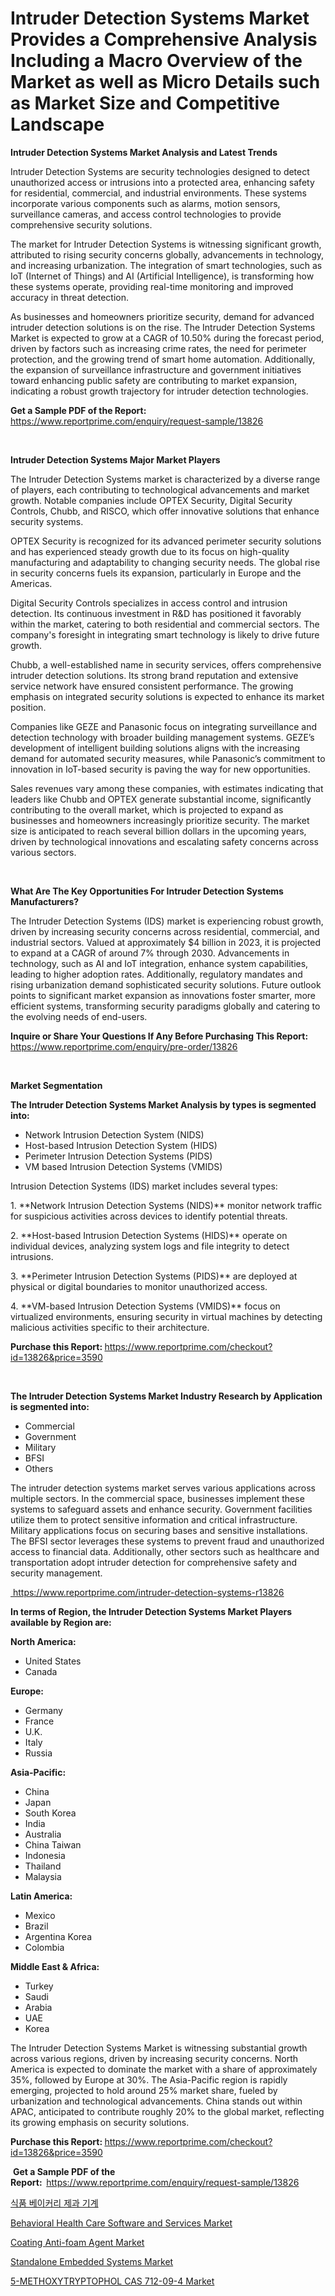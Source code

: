 <p><h1>Intruder Detection Systems Market Provides a Comprehensive Analysis Including a Macro Overview of the Market as well as Micro Details such as Market Size and Competitive Landscape</h1></p><p><strong>Intruder Detection Systems Market Analysis and Latest Trends</strong></p>
<p><p>Intruder Detection Systems are security technologies designed to detect unauthorized access or intrusions into a protected area, enhancing safety for residential, commercial, and industrial environments. These systems incorporate various components such as alarms, motion sensors, surveillance cameras, and access control technologies to provide comprehensive security solutions. </p><p>The market for Intruder Detection Systems is witnessing significant growth, attributed to rising security concerns globally, advancements in technology, and increasing urbanization. The integration of smart technologies, such as IoT (Internet of Things) and AI (Artificial Intelligence), is transforming how these systems operate, providing real-time monitoring and improved accuracy in threat detection. </p><p>As businesses and homeowners prioritize security, demand for advanced intruder detection solutions is on the rise. The Intruder Detection Systems Market is expected to grow at a CAGR of 10.50% during the forecast period, driven by factors such as increasing crime rates, the need for perimeter protection, and the growing trend of smart home automation. Additionally, the expansion of surveillance infrastructure and government initiatives toward enhancing public safety are contributing to market expansion, indicating a robust growth trajectory for intruder detection technologies.</p></p>
<p><strong>Get a Sample PDF of the Report:&nbsp;</strong> <a href="https://www.reportprime.com/enquiry/request-sample/13826">https://www.reportprime.com/enquiry/request-sample/13826</a></p>
<p>&nbsp;</p>
<p><strong>Intruder Detection Systems Major Market Players</strong></p>
<p><p>The Intruder Detection Systems market is characterized by a diverse range of players, each contributing to technological advancements and market growth. Notable companies include OPTEX Security, Digital Security Controls, Chubb, and RISCO, which offer innovative solutions that enhance security systems.</p><p>OPTEX Security is recognized for its advanced perimeter security solutions and has experienced steady growth due to its focus on high-quality manufacturing and adaptability to changing security needs. The global rise in security concerns fuels its expansion, particularly in Europe and the Americas.</p><p>Digital Security Controls specializes in access control and intrusion detection. Its continuous investment in R&D has positioned it favorably within the market, catering to both residential and commercial sectors. The company's foresight in integrating smart technology is likely to drive future growth.</p><p>Chubb, a well-established name in security services, offers comprehensive intruder detection solutions. Its strong brand reputation and extensive service network have ensured consistent performance. The growing emphasis on integrated security solutions is expected to enhance its market position.</p><p>Companies like GEZE and Panasonic focus on integrating surveillance and detection technology with broader building management systems. GEZE’s development of intelligent building solutions aligns with the increasing demand for automated security measures, while Panasonic’s commitment to innovation in IoT-based security is paving the way for new opportunities.</p><p>Sales revenues vary among these companies, with estimates indicating that leaders like Chubb and OPTEX generate substantial income, significantly contributing to the overall market, which is projected to expand as businesses and homeowners increasingly prioritize security. The market size is anticipated to reach several billion dollars in the upcoming years, driven by technological innovations and escalating safety concerns across various sectors.</p></p>
<p>&nbsp;</p>
<p><strong>What Are The Key Opportunities For Intruder Detection Systems Manufacturers?</strong></p>
<p><p>The Intruder Detection Systems (IDS) market is experiencing robust growth, driven by increasing security concerns across residential, commercial, and industrial sectors. Valued at approximately $4 billion in 2023, it is projected to expand at a CAGR of around 7% through 2030. Advancements in technology, such as AI and IoT integration, enhance system capabilities, leading to higher adoption rates. Additionally, regulatory mandates and rising urbanization demand sophisticated security solutions. Future outlook points to significant market expansion as innovations foster smarter, more efficient systems, transforming security paradigms globally and catering to the evolving needs of end-users.</p></p>
<p><strong>Inquire or Share Your Questions If Any Before Purchasing This Report:</strong> <a href="https://www.reportprime.com/enquiry/pre-order/13826">https://www.reportprime.com/enquiry/pre-order/13826</a></p>
<p>&nbsp;</p>
<p><strong>Market Segmentation</strong></p>
<p><strong>The Intruder Detection Systems Market Analysis by types is segmented into:</strong></p>
<p><ul><li>Network Intrusion Detection System (NIDS)</li><li>Host-based Intrusion Detection System (HIDS)</li><li>Perimeter Intrusion Detection Systems (PIDS)</li><li>VM based Intrusion Detection Systems (VMIDS)</li></ul></p>
<p><p>Intrusion Detection Systems (IDS) market includes several types: </p><p>1. **Network Intrusion Detection Systems (NIDS)** monitor network traffic for suspicious activities across devices to identify potential threats. </p><p>2. **Host-based Intrusion Detection Systems (HIDS)** operate on individual devices, analyzing system logs and file integrity to detect intrusions. </p><p>3. **Perimeter Intrusion Detection Systems (PIDS)** are deployed at physical or digital boundaries to monitor unauthorized access. </p><p>4. **VM-based Intrusion Detection Systems (VMIDS)** focus on virtualized environments, ensuring security in virtual machines by detecting malicious activities specific to their architecture.</p></p>
<p><strong>Purchase this Report:&nbsp;</strong><a href="https://www.reportprime.com/checkout?id=13826&price=3590">https://www.reportprime.com/checkout?id=13826&price=3590</a></p>
<p>&nbsp;</p>
<p><strong>The Intruder Detection Systems Market Industry Research by Application is segmented into:</strong></p>
<p><ul><li>Commercial</li><li>Government</li><li>Military</li><li>BFSI</li><li>Others</li></ul></p>
<p><p>The intruder detection systems market serves various applications across multiple sectors. In the commercial space, businesses implement these systems to safeguard assets and enhance security. Government facilities utilize them to protect sensitive information and critical infrastructure. Military applications focus on securing bases and sensitive installations. The BFSI sector leverages these systems to prevent fraud and unauthorized access to financial data. Additionally, other sectors such as healthcare and transportation adopt intruder detection for comprehensive safety and security management.</p></p>
<p><a href="https://www.reportprime.com/intruder-detection-systems-r13826">&nbsp;https://www.reportprime.com/intruder-detection-systems-r13826</a></p>
<p><strong>In terms of Region, the Intruder Detection Systems Market Players available by Region are:</strong></p>
<p>
    <p> <strong> North America: </strong>
        <ul>
            <li>United States</li>
            <li>Canada</li>
        </ul>
        </p> 
    <p> <strong> Europe: </strong>
        <ul>
            <li>Germany</li>
            <li>France</li>
            <li>U.K.</li>
            <li>Italy</li>
            <li>Russia</li>
        </ul>
        </p> 
    <p> <strong> Asia-Pacific: </strong>
        <ul>
            <li>China</li>
            <li>Japan</li>
            <li>South Korea</li>
            <li>India</li>
            <li>Australia</li>
            <li>China Taiwan</li>
            <li>Indonesia</li>
            <li>Thailand</li>
            <li>Malaysia</li>
        </ul>
        </p> 
    <p> <strong> Latin America: </strong>
        <ul>
            <li>Mexico</li>
            <li>Brazil</li>
            <li>Argentina Korea</li>
            <li>Colombia</li>
        </ul>
        </p> 
    <p> <strong> Middle East & Africa: </strong>
        <ul>
            <li>Turkey</li>
            <li>Saudi</li>
            <li>Arabia</li>
            <li>UAE</li>
            <li>Korea</li>
        </ul>
    </p>
    </p>
<p><p>The Intruder Detection Systems Market is witnessing substantial growth across various regions, driven by increasing security concerns. North America is expected to dominate the market with a share of approximately 35%, followed by Europe at 30%. The Asia-Pacific region is rapidly emerging, projected to hold around 25% market share, fueled by urbanization and technological advancements. China stands out within APAC, anticipated to contribute roughly 20% to the global market, reflecting its growing emphasis on security solutions.</p></p>
<p><strong>Purchase this Report: </strong><a href="https://www.reportprime.com/checkout?id=13826&price=3590">https://www.reportprime.com/checkout?id=13826&price=3590</a></p>
<p>&nbsp;<strong>Get a Sample PDF of the Report:&nbsp;&nbsp;</strong><a href="https://www.reportprime.com/enquiry/request-sample/13826">https://www.reportprime.com/enquiry/request-sample/13826</a></p>
<p><strong></strong></p>
<p><p><a href="https://medium.com/@terrellmend76/food-bakery-confectionary-machinery-market-%EC%9D%98-%EA%B8%80%EB%A1%9C%EB%B2%8C-%EC%8B%9C%EC%9E%A5-%EA%B0%9C%EC%9A%94%EB%8A%94-%EC%A0%84-%EC%84%B8%EA%B3%84-%EB%B0%8F-%EC%A3%BC%EC%9A%94-%EC%8B%9C%EC%9E%A5%EC%9D%98-%EC%82%B0%EC%97%85%EC%97%90-%EC%98%81%ED%96%A5%EC%9D%84-%EB%AF%B8%EC%B9%98%EB%8A%94-%EC%A3%BC%EC%9A%94-%ED%8A%B8%EB%A0%8C%EB%93%9C%EC%97%90-%EB%8C%80%ED%95%9C-%EB%8F%85%ED%8A%B9%ED%95%9C-4fddf98580ec">식품 베이커리 제과 기계</a></p><p><a href="https://github.com/mharielmesa/Market-Research-Report-List-5/blob/main/behavioral-health-care-software-and-services-market.md">Behavioral Health Care Software and Services Market</a></p><p><a href="https://issuu.com/reportprime-2/docs/coating-anti-foam-agent-market-size_f9b83aa88ff9b8">Coating Anti-foam Agent Market</a></p><p><a href="https://github.com/MatthewHernandez403/Market-Research-Report-List-1/blob/main/standalone-embedded-systems-market.md">Standalone Embedded Systems Market</a></p><p><a href="https://medium.com/@rania98r2024/driving-factors-behind-the-5-methoxytryptophol-cas-712-09-4-market-trends-applications-and-c132a64716c9">5-METHOXYTRYPTOPHOL CAS 712-09-4 Market</a></p></p>